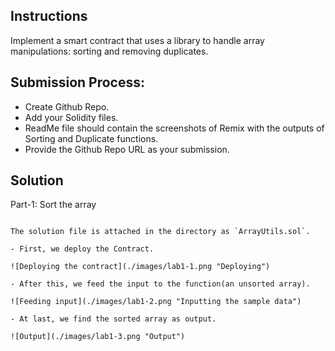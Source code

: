  Instructions
-------------

Implement a smart contract that uses a library to handle array manipulations: sorting and removing duplicates. 

Submission Process:
-------------------

- Create Github Repo.
- Add your Solidity files.
- ReadMe file should contain the screenshots of Remix with the outputs of Sorting and Duplicate functions.
- Provide the Github Repo URL as your submission. 

Solution
--------

Part-1: Sort the array
``````````````````````

The solution file is attached in the directory as `ArrayUtils.sol`.

- First, we deploy the Contract.

![Deploying the contract](./images/lab1-1.png "Deploying")

- After this, we feed the input to the function(an unsorted array).

![Feeding input](./images/lab1-2.png "Inputting the sample data")

- At last, we find the sorted array as output.

![Output](./images/lab1-3.png "Output")



